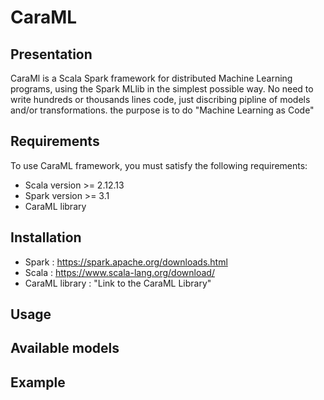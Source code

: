# CaraML

## Presentation

  CaraMl is a Scala Spark framework for distributed Machine Learning programs, using the Spark MLlib in the simplest possible way. No need to write hundreds or thousands lines code, just discribing pipline of models and/or transformations. the purpose is to do "Machine Learning as Code" 



## Requirements

To use CaraML framework, you must satisfy the following requirements:

- Scala version >= 2.12.13
- Spark version >= 3.1
- CaraML library


## Installation 

  - Spark :  https://spark.apache.org/downloads.html
  - Scala : https://www.scala-lang.org/download/
  - CaraML library : "Link to the CaraML Library"



## Usage




## Available models



## Example

